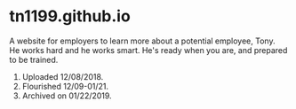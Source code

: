 # tn1199.github.io
A website for employers to learn more about a potential employee, Tony.
<br>He works hard and he works smart. He's ready when you are, and prepared to be trained.
<ol>
  <li>Uploaded 12/08/2018.
  <li>Flourished 12/09-01/21.
  <li>Archived on 01/22/2019.
<ol>

